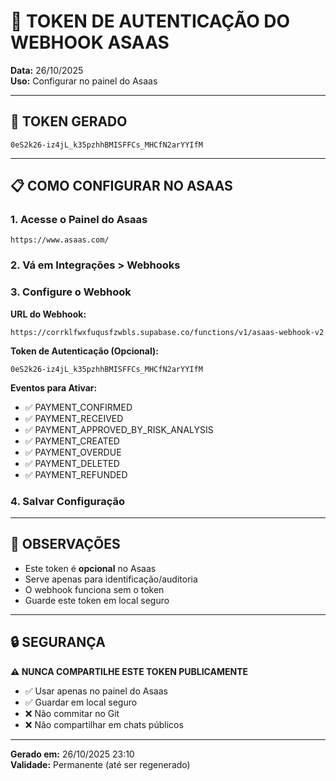 # 🔐 TOKEN DE AUTENTICAÇÃO DO WEBHOOK ASAAS

**Data:** 26/10/2025  
**Uso:** Configurar no painel do Asaas

---

## 🎫 TOKEN GERADO

```
0eS2k26-iz4jL_k35pzhhBMISFFCs_MHCfN2arYYIfM
```

---

## 📋 COMO CONFIGURAR NO ASAAS

### 1. Acesse o Painel do Asaas
```
https://www.asaas.com/
```

### 2. Vá em Integrações > Webhooks

### 3. Configure o Webhook

**URL do Webhook:**
```
https://corrklfwxfuqusfzwbls.supabase.co/functions/v1/asaas-webhook-v2
```

**Token de Autenticação (Opcional):**
```
0eS2k26-iz4jL_k35pzhhBMISFFCs_MHCfN2arYYIfM
```

**Eventos para Ativar:**
- ✅ PAYMENT_CONFIRMED
- ✅ PAYMENT_RECEIVED
- ✅ PAYMENT_APPROVED_BY_RISK_ANALYSIS
- ✅ PAYMENT_CREATED
- ✅ PAYMENT_OVERDUE
- ✅ PAYMENT_DELETED
- ✅ PAYMENT_REFUNDED

### 4. Salvar Configuração

---

## 📝 OBSERVAÇÕES

- Este token é **opcional** no Asaas
- Serve apenas para identificação/auditoria
- O webhook funciona sem o token
- Guarde este token em local seguro

---

## 🔒 SEGURANÇA

**⚠️ NUNCA COMPARTILHE ESTE TOKEN PUBLICAMENTE**

- ✅ Usar apenas no painel do Asaas
- ✅ Guardar em local seguro
- ❌ Não commitar no Git
- ❌ Não compartilhar em chats públicos

---

**Gerado em:** 26/10/2025 23:10  
**Validade:** Permanente (até ser regenerado)

